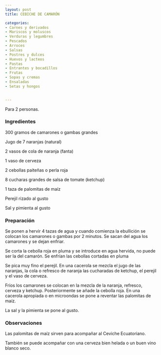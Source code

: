 ```yaml
---
layout: post
title: CEBICHE DE CAMARÓN

categories:
- Carnes y derivados
- Mariscos y moluscos
- Verduras y legumbres
- Pescados
- Arroces
- Salsas
- Postres y dulces
- Huevos y lacteos
- Pastas
- Entrantes y bocadillos
- Frutas
- Sopas y cremas
- Ensaladas
- Setas y hongos
 

---
```


Para 2 personas.

<h3>Ingredientes</h3>

300 gramos de camarones o gambas grandes

Jugo de 7 naranjas (natural)

2 vasos de cola de naranja (fanta)

1 vaso de cerveza

2 cebollas paiteñas o perla roja

8 cucharas grandes de salsa de tomate (ketchup)

1 taza de palomitas de maíz

Perejil rizado al gusto

Sal y pimienta al gusto

<h3>Preparación</h3>

Se ponen a hervir 4 tazas de agua y cuando comienza la ebullición se colocan los camarones o gambas por 2 minutos. Se sacan del agua los camarones y se dejan enfriar.

Se corta la cebolla roja en pluma y se introduce en agua hervida, no puede ser la del camarón. Se enfrían las cebollas cortadas en pluma

Se pica muy fino el perejil. En una cacerola se mezcla el jugo de las naranjas, la cola o refresco de naranja las cucharadas de ketchup, el perejil y el vaso de cerveza.

Fríos los camarones se colocan en la mezcla de la naranja, refresco, cerveza y ketchup. Posteriormente se añade la cebolla roja. En una cacerola apropiada o en microondas se pone a reventar las palomitas de maíz.

La sal y la pimienta se pone al gusto.

<h3>Observaciones</h3>

Las palomitas de maíz sirven para acompañar al Ceviche Ecuatoriano.

También se puede acompañar con una cerveza bien helada o un buen vino blanco seco.

